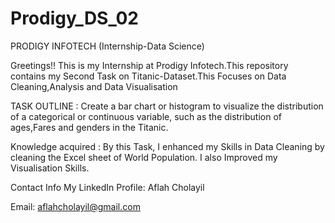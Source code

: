 # Prodigy_DS_02

PRODIGY INFOTECH (Internship-Data Science)

Greetings!! This is my Internship at Prodigy Infotech.This repository contains my Second Task on Titanic-Dataset.This Focuses on Data Cleaning,Analysis and Data Visualisation

TASK OUTLINE : Create a bar chart or histogram to visualize the distribution of a categorical or continuous variable, such as the distribution of ages,Fares and genders in the Titanic.

Knowledge acquired : By this Task, I enhanced my Skills in Data Cleaning by cleaning the Excel sheet of World Population. I also Improved my Visualisation Skills.

Contact Info My LinkedIn Profile: Aflah Cholayil

Email: aflahcholayil@gmail.com
